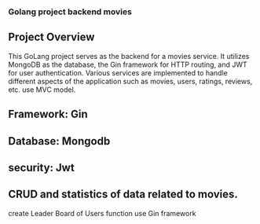 ### Golang project backend movies

## Project Overview

This GoLang project serves as the backend for a movies service. It utilizes MongoDB as the database, 
the Gin framework for HTTP routing, and JWT for user authentication. Various services are implemented to handle different aspects of the application such as movies, users, ratings, reviews, etc.
use MVC model.

## Framework: Gin
## Database: Mongodb
## security: Jwt
## CRUD and statistics of data related to movies.

create Leader Board of Users function use Gin framework
